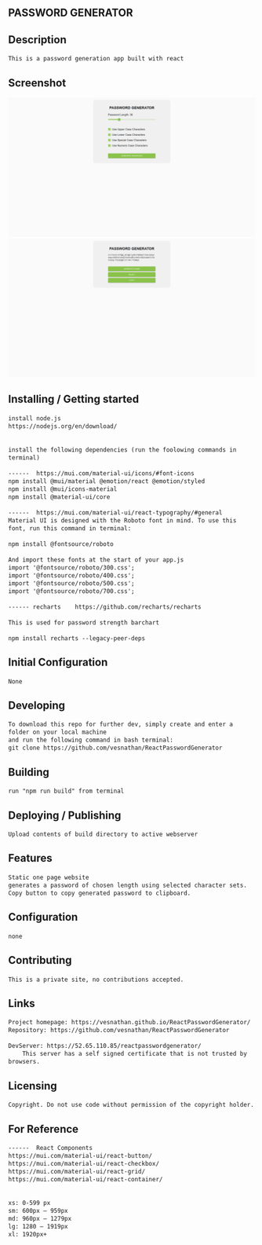 ## PASSWORD GENERATOR

## Description
    This is a password generation app built with react  

## Screenshot
  
<img src="./public/Capture.png " />
  
<img src="./public/Capture2.png " />  

## Installing / Getting started
  
    install node.js  
    https://nodejs.org/en/download/  
    
    
    install the following dependencies (run the foolowing commands in terminal)  
    
    ------  https://mui.com/material-ui/icons/#font-icons  
    npm install @mui/material @emotion/react @emotion/styled  
    npm install @mui/icons-material  
    npm install @material-ui/core  

    ------  https://mui.com/material-ui/react-typography/#general  
    Material UI is designed with the Roboto font in mind. To use this font, run this command in terminal:  
    
    npm install @fontsource/roboto  
    
    And import these fonts at the start of your app.js  
    import '@fontsource/roboto/300.css';  
    import '@fontsource/roboto/400.css';  
    import '@fontsource/roboto/500.css';  
    import '@fontsource/roboto/700.css';  
  
    ------ recharts    https://github.com/recharts/recharts  
      
    This is used for password strength barchart  
      
    npm install recharts --legacy-peer-deps
  
    


## Initial Configuration

    None  

## Developing

    To download this repo for further dev, simply create and enter a folder on your local machine   
    and run the following command in bash terminal:  
    git clone https://github.com/vesnathan/ReactPasswordGenerator  


## Building
    run "npm run build" from terminal  

## Deploying / Publishing

    Upload contents of build directory to active webserver  

## Features
    Static one page website  
    generates a password of chosen length using selected character sets.  
    Copy button to copy generated password to clipboard.  

## Configuration

    none  

## Contributing

    This is a private site, no contributions accepted.  

## Links

    Project homepage: https://vesnathan.github.io/ReactPasswordGenerator/  
    Repository: https://github.com/vesnathan/ReactPasswordGenerator  

    DevServer: https://52.65.110.85/reactpasswordgenerator/  
        This server has a self signed certificate that is not trusted by browsers.  

## Licensing

    Copyright. Do not use code without permission of the copyright holder.  

## For Reference
    ------  React Components  
    https://mui.com/material-ui/react-button/  
    https://mui.com/material-ui/react-checkbox/  
    https://mui.com/material-ui/react-grid/  
    https://mui.com/material-ui/react-container/  


    xs: 0-599 px  
    sm: 600px – 959px  
    md: 960px – 1279px  
    lg: 1280 – 1919px  
    xl: 1920px+  
